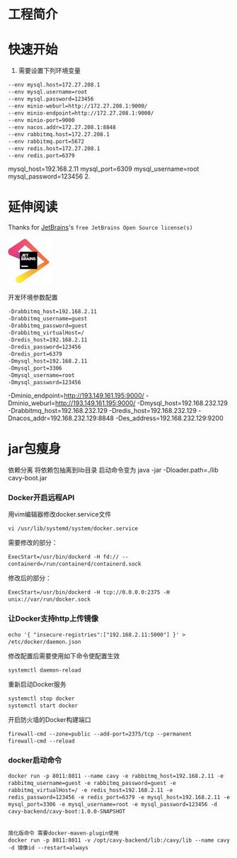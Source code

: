 # 工程简介



# 快速开始

1. 需要设置下列环境变量

````
--env mysql.host=172.27.208.1
--env mysql.username=root
--env mysql.password=123456
--env minio-weburl=http://172.27.208.1:9000/
--env minio-endpoint=http://172.27.208.1:9000/
--env minio-port=9000
--env nacos.addr=172.27.208.1:8848
--env rabbitmq.host=172.27.208.1
--env rabbitmq.port=5672
--env redis.host=172.27.208.1
--env redis.port=6379
````
mysql_host=192.168.2.11
mysql_port=6309
mysql_username=root
mysql_password=123456
2.
# 延伸阅读

Thanks for [JetBrains](https://www.jetbrains.com/?from=Cavy)'s `free JetBrains Open Source license(s)`
 
[![LOGO](https://github.com/jeffxjh/Imgur/blob/main/jetbrains.png?raw=true)](https://www.jetbrains.com/?from=Cavy)


开发环境参数配置
````
-Drabbitmq_host=192.168.2.11
-Drabbitmq_username=guest
-Drabbitmq_password=guest
-Drabbitmq_virtualHost=/
-Dredis_host=192.168.2.11
-Dredis_password=123456
-Dredis_port=6379
-Dmysql_host=192.168.2.11
-Dmysql_port=3306
-Dmysql_username=root
-Dmysql_password=123456
````



-Dminio_endpoint=http://193.149.161.195:9000/
-Dminio_weburl=http://193.149.161.195:9000/
-Dmysql_host=192.168.232.129
-Drabbitmq_host=192.168.232.129
-Dredis_host=192.168.232.129
-Dnacos_addr=192.168.232.129:8848
-Des_address=192.168.232.129:9200

# jar包瘦身
依赖分离
将依赖包抽离到lib目录
启动命令变为
java -jar -Dloader.path=./lib cavy-boot.jar


### Docker开启远程API
用vim编辑器修改docker.service文件
````
vi /usr/lib/systemd/system/docker.service
````
需要修改的部分：
````
ExecStart=/usr/bin/dockerd -H fd:// --containerd=/run/containerd/containerd.sock
````
修改后的部分：
````
ExecStart=/usr/bin/dockerd -H tcp://0.0.0.0:2375 -H unix://var/run/docker.sock
````
### 让Docker支持http上传镜像
````
echo '{ "insecure-registries":["192.168.2.11:5000"] }' > /etc/docker/daemon.json
````
修改配置后需要使用如下命令使配置生效
````
systemctl daemon-reload
````
重新启动Docker服务
````
systemctl stop docker
systemctl start docker
````
开启防火墙的Docker构建端口
````
firewall-cmd --zone=public --add-port=2375/tcp --permanent
firewall-cmd --reload
````
### docker启动命令
````
docker run -p 8011:8011 --name cavy -e rabbitmq_host=192.168.2.11 -e rabbitmq_username=guest -e rabbitmq_password=guest -e rabbitmq_virtualHost=/ -e redis_host=192.168.2.11 -e redis_password=123456 -e redis_port=6379 -e mysql_host=192.168.2.11 -e mysql_port=3306 -e mysql_username=root -e mysql_password=123456 -d cavy-backend/cavy-boot:1.0.0-SNAPSHOT


简化版命令 需要docker-maven-plugin使用
docker run -p 8011:8011 -v /opt/cavy-backend/lib:/cavy/lib --name cavy -d 镜像id --restart=always
````
